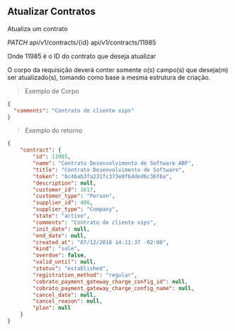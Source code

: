 ## Atualizar Contratos

Atualiza um contrato

<div class="api-endpoint">
  <div class="endpoint-data">
    <i class="label label-get">PATCH</i>
     api/v1/contracts/{id}
     api/v1/contracts/11985
  </div>
</div>

Onde 11985 é o ID do contrato que deseja atualizar

O corpo da requisição deverá conter somente o(s) campo(s) que deseja(m) ser atualizado(s), tomando como base a mesma estrutura de criação.

> Exemplo de Corpo

```json
{
  "comments": "Contrato de cliente vips"
}
```

> Exemplo do retorno

```json
{
    "contract": {
        "id": 11985,
        "name": "Contrato Desenvolvimento de Software ABF",
        "title": "Contrato Desenvolvimento de Software",
        "token": "bc46ab3fa231fc373e0f64ded6c36f6a",
        "description": null,
        "customer_id": 1617,
        "customer_type": "Person",
        "supplier_id": 486,
        "supplier_type": "Company",
        "state": "active",
        "comments": "Contrato de cliente vips",
        "init_date": null,
        "end_date": null,
        "created_at": "07/12/2018 14:11:37 -02:00",
        "kind": "sale",
        "overdue": false,
        "valid_until": null,
        "status": "established",
        "registration_method": "regular",
        "cobrato_payment_gateway_charge_config_id": null,
        "cobrato_payment_gateway_charge_config_name": null,
        "cancel_date": null,
        "cancel_reason": null,
        "plan": null
    }
}
```
